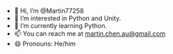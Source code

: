 - 👋 Hi, I’m @Martin77258
- 👀 I’m interested in Python and Unity.
- 🌱 I’m currently learning Python.
- 📫 You can reach me at martin.chen.au@gmail.com
- 😄 Pronouns: He/him

<!---
Martin77258/Martin77258 is a ✨ special ✨ repository because its `README.md` (this file) appears on your GitHub profile.
You can click the Preview link to take a look at your changes.
--->
